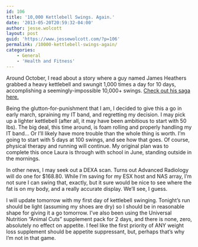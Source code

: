 ```yaml
---
id: 106
title: '10,000 Kettlebell Swings. Again.'
date: '2013-05-20T20:59:32-04:00'
author: jesse.wolcott
layout: post
guid: 'https://www.jessewolcott.com/?p=106'
permalink: /10000-kettlebell-swings-again/
categories:
    - General
    - 'Health and Fitness'
---
```


Around October, I read about a story where a guy named James Heathers grabbed a heavy kettlebell and swungit 1,000 times a day for 10 days, accomplishing a seemingly-impossible 10,000+ swings. [Check out his saga here.](http://10000swings.blogspot.com/2012/02/introduction-what-im-doing.html)

Being the glutton-for-punishment that I am, I decided to give this a go in early march, spraining my IT band, and regretting my decision. I may pick up a lighter kettlebell (after all, it may have been ambitious to start with 50 lbs). The big deal, this time around, is foam rolling and properly handling my IT band… Or I’ll likely have more trouble than the whole thing is worth. I’m going to start with 5 days at 100 swings, and see how that goes. Of course, physical therapy and running will continue. My original plan was to complete this once Laura is through with school in June, standing outside in the mornings.

In other news, I may seek out a DEXA scan. Turns out Advanced Radiology will do one for $168.80. While I’m saving for my ESX host and NAS array, I’m not sure I can swing that, exactly, but it sure would be nice to see where the fat is on my body, and a really accurate display. We’ll see, I guess.

I will update tomorrow with my first day of kettlebell swinging. Tonight’s run should be light (assuming my shoes are dry) so I should be in reasonable shape for giving it a go tomorrow. I’ve also been using the Universal Nutrition “Animal Cuts” supplement pack for 2 days, and there is none, zero, absolutely no effect on appetite. I feel like the first priority of ANY weight loss supplement should be appetite suppressant, but, perhaps that’s why I’m not in that game.